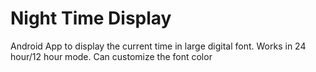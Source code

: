 Night Time Display
================

Android App to display the current time in large digital font.
Works in 24 hour/12 hour mode.
Can customize the font color